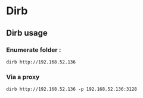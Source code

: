 # Dirb

## Dirb usage

### Enumerate folder :

`dirb http://192.168.52.136`

### Via a proxy

`dirb http://192.168.52.136 -p 192.168.52.136:3128`


